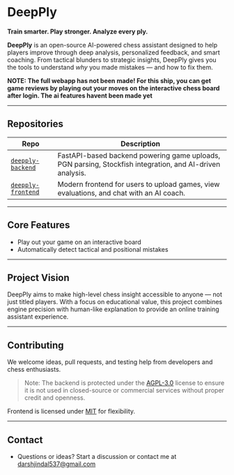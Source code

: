 # DeepPly

**Train smarter. Play stronger. Analyze every ply.**

**DeepPly** is an open-source AI-powered chess assistant designed to help players improve through deep analysis, personalized feedback, and smart coaching. From tactical blunders to strategic insights, DeepPly gives you the tools to understand *why* you made mistakes — and how to fix them.

**NOTE: The full webapp has not been made! For this ship, you can get game reviews by playing out your moves on the interactive chess board after login. The ai features havent been made yet**

---

## Repositories

| Repo | Description |
|------|-------------|
| [`deepply-backend`](https://github.com/DeepPly/deepply-backend) | FastAPI-based backend powering game uploads, PGN parsing, Stockfish integration, and AI-driven analysis. |
| [`deepply-frontend`](https://github.com/DeepPly/deepply-frontend) | Modern frontend for users to upload games, view evaluations, and chat with an AI coach. |

---

## Core Features
- Play out your game on an interactive board
- Automatically detect tactical and positional mistakes

---

## Project Vision

DeepPly aims to make high-level chess insight accessible to anyone — not just titled players. With a focus on educational value, this project combines engine precision with human-like explanation to provide an online training assistant experience.

---

## Contributing

We welcome ideas, pull requests, and testing help from developers and chess enthusiasts.

> Note: The backend is protected under the [AGPL-3.0](https://www.gnu.org/licenses/agpl-3.0.en.html) license to ensure it is not used in closed-source or commercial services without proper credit and openness.

Frontend is licensed under [MIT](https://opensource.org/licenses/MIT) for flexibility.

---

## Contact

- Questions or ideas? Start a discussion or contact me at [darshjindal537@gmail.com](mailto:darshjindal537@gmail.com)
